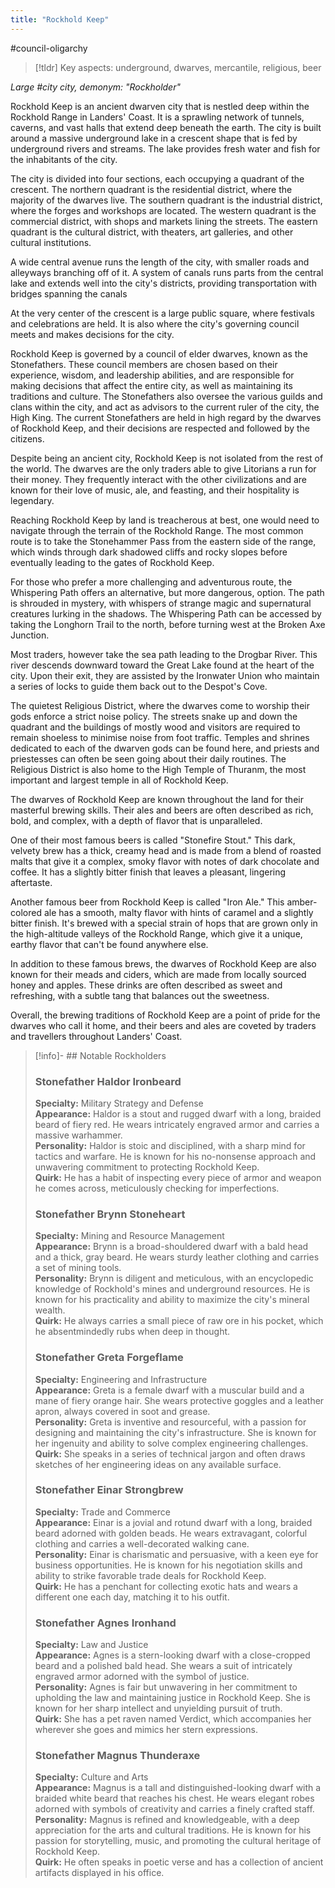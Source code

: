 ```yaml
---
title: "Rockhold Keep"
---
```


#council-oligarchy
> [!tldr] Key aspects: underground, dwarves, mercantile, religious, beer

*Large #city city, demonym: "Rockholder"*

Rockhold Keep is an ancient dwarven city that is nestled deep within the Rockhold Range in Landers' Coast. It is a sprawling network of tunnels, caverns, and vast halls that extend deep beneath the earth. The city is built around a massive underground lake in a crescent shape that is fed by underground rivers and streams. The lake provides fresh water and fish for the inhabitants of the city.

The city is divided into four sections, each occupying a quadrant of the crescent. The northern quadrant is the residential district, where the majority of the dwarves live. The southern quadrant is the industrial district, where the forges and workshops are located. The western quadrant is the commercial district, with shops and markets lining the streets. The eastern quadrant is the cultural district, with theaters, art galleries, and other cultural institutions.

A wide central avenue runs the length of the city, with smaller roads and alleyways branching off of it. A system of canals runs parts from the central lake and extends well into the city's districts, providing transportation with bridges spanning the canals

At the very center of the crescent is a large public square, where festivals and celebrations are held. It is also where the city's governing council meets and makes decisions for the city.

Rockhold Keep is governed by a council of elder dwarves, known as the Stonefathers. These council members are chosen based on their experience, wisdom, and leadership abilities, and are responsible for making decisions that affect the entire city, as well as maintaining its traditions and culture. The Stonefathers also oversee the various guilds and clans within the city, and act as advisors to the current ruler of the city, the High King. The current Stonefathers are held in high regard by the dwarves of Rockhold Keep, and their decisions are respected and followed by the citizens.

Despite being an ancient city, Rockhold Keep is not isolated from the rest of the world. The dwarves are the only traders able to give Litorians a run for their money. They frequently interact with the other civilizations and are known for their love of music, ale, and feasting, and their hospitality is legendary.

Reaching Rockhold Keep by land is treacherous at best, one would need to navigate through the terrain of the Rockhold Range. The most common route is to take the Stonehammer Pass from the eastern side of the range, which winds through dark shadowed cliffs and rocky slopes before eventually leading to the gates of Rockhold Keep.

For those who prefer a more challenging and adventurous route, the Whispering Path offers an alternative, but more dangerous, option. The path is shrouded in mystery, with whispers of strange magic and supernatural creatures lurking in the shadows. The Whispering Path can be accessed by taking the Longhorn Trail to the north, before turning west at the Broken Axe Junction.

Most traders, however take the sea path leading to the Drogbar River. This river descends downward toward the Great Lake found at the heart of the city. Upon their exit, they are assisted by the Ironwater Union who maintain a series of locks to guide them back out to the Despot's Cove.

The quietest Religious District, where the dwarves come to worship their gods enforce a strict noise policy. The streets snake up and down the quadrant and the buildings of mostly wood and visitors are required to remain shoeless to minimise noise from foot traffic. Temples and shrines dedicated to each of the dwarven gods can be found here, and priests and priestesses can often be seen going about their daily routines. The Religious District is also home to the High Temple of Thuranm, the most important and largest temple in all of Rockhold Keep.

The dwarves of Rockhold Keep are known throughout the land for their masterful brewing skills. Their ales and beers are often described as rich, bold, and complex, with a depth of flavor that is unparalleled.

One of their most famous beers is called "Stonefire Stout." This dark, velvety brew has a thick, creamy head and is made from a blend of roasted malts that give it a complex, smoky flavor with notes of dark chocolate and coffee. It has a slightly bitter finish that leaves a pleasant, lingering aftertaste.

Another famous beer from Rockhold Keep is called "Iron Ale." This amber-colored ale has a smooth, malty flavor with hints of caramel and a slightly bitter finish. It's brewed with a special strain of hops that are grown only in the high-altitude valleys of the Rockhold Range, which give it a unique, earthy flavor that can't be found anywhere else.

In addition to these famous brews, the dwarves of Rockhold Keep are also known for their meads and ciders, which are made from locally sourced honey and apples. These drinks are often described as sweet and refreshing, with a subtle tang that balances out the sweetness.

Overall, the brewing traditions of Rockhold Keep are a point of pride for the dwarves who call it home, and their beers and ales are coveted by traders and travellers throughout Landers' Coast.

> [!info]- ## Notable Rockholders
> ### Stonefather Haldor Ironbeard
> 
> **Specialty:** Military Strategy and Defense  
> **Appearance:** Haldor is a stout and rugged dwarf with a long, braided beard of fiery red. He wears intricately engraved armor and carries a massive warhammer.  
> **Personality:** Haldor is stoic and disciplined, with a sharp mind for tactics and warfare. He is known for his no-nonsense approach and unwavering commitment to protecting Rockhold Keep.  
> **Quirk:** He has a habit of inspecting every piece of armor and weapon he comes across, meticulously checking for imperfections.
> 
> ### Stonefather Brynn Stoneheart
> 
> **Specialty:** Mining and Resource Management  
> **Appearance:** Brynn is a broad-shouldered dwarf with a bald head and a thick, gray beard. He wears sturdy leather clothing and carries a set of mining tools.  
> **Personality:** Brynn is diligent and meticulous, with an encyclopedic knowledge of Rockhold's mines and underground resources. He is known for his practicality and ability to maximize the city's mineral wealth.  
> **Quirk:** He always carries a small piece of raw ore in his pocket, which he absentmindedly rubs when deep in thought.
> 
> ### Stonefather Greta Forgeflame
> 
> **Specialty:** Engineering and Infrastructure  
> **Appearance:** Greta is a female dwarf with a muscular build and a mane of fiery orange hair. She wears protective goggles and a leather apron, always covered in soot and grease.  
> **Personality:** Greta is inventive and resourceful, with a passion for designing and maintaining the city's infrastructure. She is known for her ingenuity and ability to solve complex engineering challenges.  
> **Quirk:** She speaks in a series of technical jargon and often draws sketches of her engineering ideas on any available surface.
> 
> ### Stonefather Einar Strongbrew
> 
> **Specialty:** Trade and Commerce  
> **Appearance:** Einar is a jovial and rotund dwarf with a long, braided beard adorned with golden beads. He wears extravagant, colorful clothing and carries a well-decorated walking cane.  
> **Personality:** Einar is charismatic and persuasive, with a keen eye for business opportunities. He is known for his negotiation skills and ability to strike favorable trade deals for Rockhold Keep.  
> **Quirk:** He has a penchant for collecting exotic hats and wears a different one each day, matching it to his outfit.
> 
> ### Stonefather Agnes Ironhand
> 
> **Specialty:** Law and Justice  
> **Appearance:** Agnes is a stern-looking dwarf with a close-cropped beard and a polished bald head. She wears a suit of intricately engraved armor adorned with the symbol of justice.  
> **Personality:** Agnes is fair but unwavering in her commitment to upholding the law and maintaining justice in Rockhold Keep. She is known for her sharp intellect and unyielding pursuit of truth.  
> **Quirk:** She has a pet raven named Verdict, which accompanies her wherever she goes and mimics her stern expressions.
> 
> ### Stonefather Magnus Thunderaxe
> 
> **Specialty:** Culture and Arts  
> **Appearance:** Magnus is a tall and distinguished-looking dwarf with a braided white beard that reaches his chest. He wears elegant robes adorned with symbols of creativity and carries a finely crafted staff.  
> **Personality:** Magnus is refined and knowledgeable, with a deep appreciation for the arts and cultural traditions. He is known for his passion for storytelling, music, and promoting the cultural heritage of Rockhold Keep.  
> **Quirk:** He often speaks in poetic verse and has a collection of ancient artifacts displayed in his office.